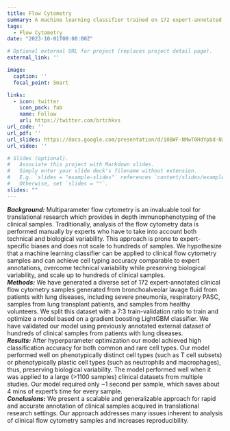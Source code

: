 ```yaml
---
title: Flow Cytometry
summary: A machine learning classifier trained on 172 expert-annotated clinical flow cytometry samples, achieving accurate cell typing, overcoming biases, and scaling to over 1100 samples, demonstrating high accuracy and significant time savings.
tags:
  - Flow Cytometry
date: "2023-10-01T00:00:00Z"

# Optional external URL for project (replaces project detail page).
external_link: ''

image:
  caption: ''
  focal_point: Smart

links:
  - icon: twitter
    icon_pack: fab
    name: Follow
    url: https://twitter.com/brtchkvs
url_code: ''
url_pdf: ''
url_slides: https://docs.google.com/presentation/d/10BWF-NMwT0HdYpbd-NxwFP6GKXvv9o0qpw4vTQvvwDQ/edit?usp=sharing
url_video: ''

# Slides (optional).
#   Associate this project with Markdown slides.
#   Simply enter your slide deck's filename without extension.
#   E.g. `slides = "example-slides"` references `content/slides/example-slides.md`.
#   Otherwise, set `slides = ""`.
slides: ""
---
```


***Background:*** Multiparameter flow cytometry is an invaluable tool for translational research which provides in depth immunophenotyping of the clinical samples. Traditionally, analysis of the flow cytometry data is performed manually by experts who have to take into account both technical and biological variability. This approach is prone to expert-specific biases and does not scale to hundreds of samples. We hypothesize that a machine learning classifier can be applied to clinical flow cytometry samples and can achieve cell typing accuracy comparable to expert annotations, overcome technical variability while preserving biological variability, and scale up to hundreds of clinical samples.<br>
***Methods:*** We have generated a diverse set of 172 expert-annotated clinical flow cytometry samples generated from bronchoalveolar lavage fluid from patients with lung diseases, including severe pneumonia, respiratory PASC, samples from lung transplant patients, and samples from healthy volunteers. We split this dataset with a 7:3 train-validation ratio to train and optimize a model based on a gradient boosting LightGBM classifier. We have validated our model using previously annotated external dataset of hundreds of clinical samples from patients with lung diseases.<br>
***Results:*** After hyperparameter optimization our model achieved high classification accuracy for both common and rare cell types. Our model performed well on phenotypically distinct cell types (such as T cell subsets) or phenotypically plastic cell types (such as neutrophils and macrophages), thus, preserving biological variability. The model performed well when it was applied to a large (>1100 samples) clinical datasets from multiple studies. Our model required only ~1 second per sample, which saves about 4 mins of expert’s time for every sample.<br>
***Conclusions:*** We present a scalable and generalizable approach for rapid and accurate annotation of clinical samples acquired in translational research settings. Our approach addresses many issues inherent to analysis of clinical flow cytometry samples and increases reproducibility.


